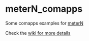 # meterN_comapps
Some comapps examples for <a href='https://github.com/jeanmarc77/meterN'>meterN</a>

Check the <a href='https://github.com/jeanmarc77/meterN_comapps/wiki'>wiki for more details</a>
